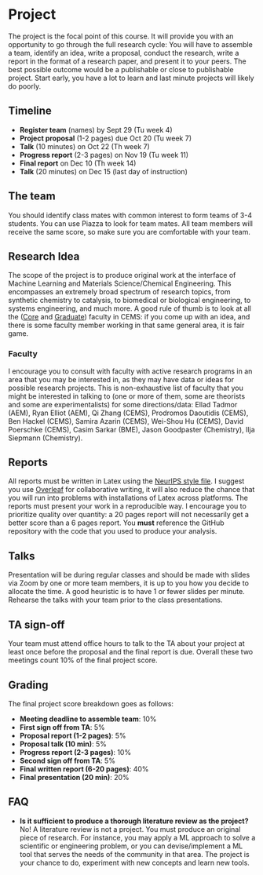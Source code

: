 # Project

The project is the focal point of this course. It will provide you with an opportunity to go through the full research cycle: You will have to assemble a team, identify an idea, write a proposal, conduct the research, write a report in the format of a research paper, and present it to your peers. The best possible outcome would be a publishable or close to publishable project. Start early, you have a lot to learn and last minute projects will likely do poorly.

## Timeline

- **Register team** (names) by Sept 29 (Tu week 4)
- **Project proposal** (1-2 pages) due Oct 20 (Tu week 7)
- **Talk** (10 minutes) on Oct 22 (Th week 7)
- **Progress report** (2-3 pages) on Nov 19 (Tu week 11)   
- **Final report** on Dec 10 (Th week 14)
- **Talk** (20 minutes) on Dec 15 (last day of instruction)

## The team

You should identify class mates with common interest to form teams of 3-4 students. You can use Piazza to look for team mates. All team members will receive the same score, so make sure you are comfortable with your team.

## Research Idea

The scope of the project is to produce original work at the interface of Machine Learning and Materials Science/Chemical Engineering. This encompasses an extremely broad spectrum of research topics, from synthetic chemistry to catalysis, to biomedical or biological engineering, to systems engineering, and much more. A good rule of thumb is to look at all the ([Core](https://www.cems.umn.edu/people/faculty/) and [Graduate](https://www.cems.umn.edu/people/grad-faculty/)) faculty in CEMS: if you come up with an idea, and there is some faculty member working in that same general area, it is fair game.

### Faculty

I encourage you to consult with faculty with active research programs in an area that you may be interested in, as they may have data or ideas for possible research projects. This is  non-exhaustive list of faculty that you might be interested in talking to (one or more of them, some are theorists and some are experimentalists) for some directions/data: Ellad Tadmor (AEM), Ryan Elliot (AEM), Qi Zhang (CEMS), Prodromos Daoutidis (CEMS), Ben Hackel (CEMS), Samira Azarin (CEMS), Wei-Shou Hu (CEMS), David Poerschke (CEMS), Casim Sarkar (BME), Jason Goodpaster (Chemistry), Ilja Siepmann (Chemistry).

## Reports

All reports must be written in Latex using the [NeurIPS style file](https://www.overleaf.com/latex/templates/neurips-2019/tprktwxmqmgk). I suggest you use [Overleaf](https://www.overleaf.com/project) for collaborative writing, it will also reduce the chance that you will run into problems with installations of Latex across platforms. The reports must present your work in a reproducible way. I encourage you to prioritize quality over quantity: a 20 pages report will not necessarily get a better score than a 6 pages report. You **must** reference the GitHub repository with the code that you used to produce your analysis.

## Talks

Presentation will be during regular classes and should be made with slides via Zoom by one or more team members, it is up to you how you decide to allocate the time. A good heuristic is to have 1 or fewer slides per minute. Rehearse the talks with your team prior to the class presentations.

## TA sign-off

Your team must attend office hours to talk to the TA about your project at least once before the proposal and the final report is due. Overall these two meetings count 10% of the final project score.

## Grading

The final project score breakdown goes as follows:

- **Meeting deadline to assemble team**: 10%
- **First sign off from TA**: 5%
- **Proposal report (1-2 pages)**: 5%
- **Proposal talk (10 min)**: 5%
- **Progress report (2-3 pages)**: 10%
- **Second sign off from TA**: 5%
- **Final written report (6-20 pages)**: 40%
- **Final presentation (20 min)**: 20%


## FAQ

- **Is it sufficient to produce a thorough literature review as the project?** No! A literature review is not a project. You must produce an original piece of research. For instance, you may apply a ML approach to solve a scientific or engineering problem, or you can devise/implement a ML tool that serves the needs of the community in that area. The project is your chance to do, experiment with new concepts and learn new tools.
